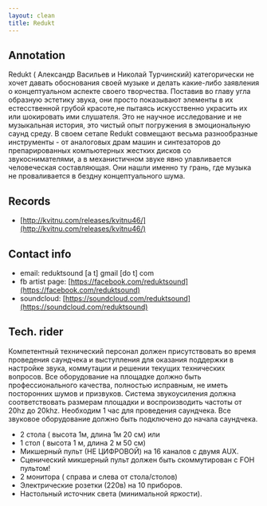 ```yaml
---
layout: clean
title: Redukt
---
```


## Annotation

Redukt ( Александр Васильев и Николай Турчинский) категорически не хочет давать
обоснования своей музыке и делать какие-либо заявления о концептуальном аспекте
своего творчества. Поставив во главу угла образную эстетику звука, они просто
показывают элементы в их естесственной грубой красоте,не пытаясь искусственно
украсить их или шокировать ими слушателя. Это не научное исследование и не
музыкальная история, это чистый опыт погружения в эмоциональную саунд среду. В
своем сетапе Redukt совмещают весьма разнообразные инструменты - от аналоговых
драм машин и синтезаторов до препарированных компьютерных жестких дисков со
звукоснимателями, а в механистичном звуке явно улавливается человеческая
составляющая. Они нашли именно ту грань, где музыка не проваливается в бездну
концептуального шума.

## Records

- [http://kvitnu.com/releases/kvitnu46/](http://kvitnu.com/releases/kvitnu46/)

## Contact info

- email: reduktsound [a t] gmail [do t] com
- fb artist page: [https://facebook.com/reduktsound](https://facebook.com/reduktsound)
- soundcloud: [https://soundcloud.com/reduktsound](https://soundcloud.com/reduktsound)

## Tech. rider

Компетентный технический персонал должен присутствовать во время проведения
саундчека и выступления для оказания поддержки в настройке звука, коммутации и
решении текущих технических вопросов.
Все оборудование на площадке должно быть профессионального качества, полностью
исправным, не иметь посторонних шумов и призвуков.
Система звукоусиления должна соответствовать размерам площадки и воспроизводить
частоты от 20hz до 20khz.
Необходим 1 час для проведения саундчека. Все звуковое оборудование должно быть
подключено до начала саундчека.

- 2 стола ( высота 1м, длина 1м 20 см) или
- 1 стол ( высота 1 м, длина 2 м 50 см)
- Микшерный пульт (НЕ ЦИФРОВОЙ) на 16 каналов с двумя AUX.
- Сценический микшерный пульт должен быть скоммутирован с FOH пультом!
- 2 монитора ( справа и слева от стола/столов)
- Электрические розетки (220в) на 10 приборов.
- Настольный источник света (минимальной яркости).
